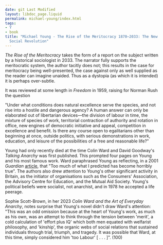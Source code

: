 ```yaml
---
date: git Last Modified
layout: libdoc_page.liquid
permalink: michael-young/index.html
tags:
- Y
- book
title: "Michael Young - The Rise of the Meritocracy 1870–2033: The New Elite of Our
  Social Revolution"
---
```


_The Rise of the Meritocracy_ takes the form  of a report on the subject written by a historical sociologist in 2033. The narrator fully supports the meritocratic system, the author tacitly does not; this results in the case for meritocracy being well-presented, the case against only as well supplied as the reader can imagine unaided. Thus as a dystopia (as which it is intended) it is perhaps over-subtle.

It was reviewed at some length in _Freedom_ in 1959, raising  for Norman Rush the question

"Under what conditions does natural excellence serve the species, and not rise  into a hostile and dangerous agency? A human answer can only be elaborated out  of libertarian devices—the division of labour in time, the mixture of species of  work, territorial contraction of authority and rotation in office, new engines  of democratic initiative and appeal, competition in excellence and benefit. Is  there any course open to egalitarians other than beginning at once, outside  politics, with serious demonstrations in work, education, and leisure of the  possibilities of a free and reasonable life?"

Young had only recently died at the time Colin Ward and David Goodway's _Talking Anarchy_ was first published. This prompted four pages on Young and  his most famous work. Ward paraphrased Young as reflecting, in a 2001 _Guardian_ <a href="http://www.theguardian.com/politics/2001/jun/29/comment"> article</a>, that "Too much of what I predicted has become horribly true". The  authors also drew attention to Young's other significant activity in Britain, as  the initiator of organisations such as the Consumers' Association, the Advisory  Centre for Education, and the Mutual Aid Society. Young's political beliefs were  socialist, not anarchist, and in 1978 he accepted a life peerage.

Sophie Scott-Brown, in her 2023 _Colin Ward and the Art of Everyday Anarchy_, notes surprise that Young's novel didn't draw Ward's attention: "This was an odd omission because at the heart of Young's work, as much as his own, was an attempt to think through the tension between 'merit', a cold calculation of 'effort plus IQ' which both men equated with welfarist philosophy, and 'kinship', the organic webs of social relations that sustained individuals through trial, triumph, and tragedy. It was possible that Ward, at this time, simply considered him 'too Labour' [ . . . ]". (100)